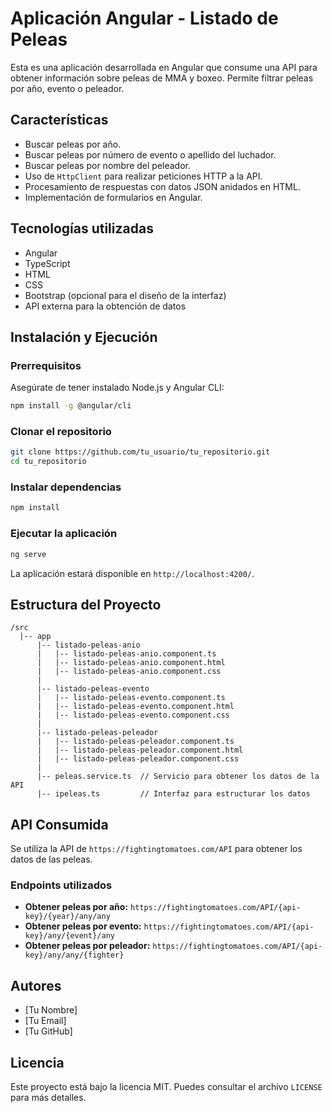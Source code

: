 # Aplicación Angular - Listado de Peleas

Esta es una aplicación desarrollada en Angular que consume una API para obtener información sobre peleas de MMA y boxeo. Permite filtrar peleas por año, evento o peleador.

## Características
- Buscar peleas por año.
- Buscar peleas por número de evento o apellido del luchador.
- Buscar peleas por nombre del peleador.
- Uso de `HttpClient` para realizar peticiones HTTP a la API.
- Procesamiento de respuestas con datos JSON anidados en HTML.
- Implementación de formularios en Angular.

## Tecnologías utilizadas
- Angular
- TypeScript
- HTML
- CSS
- Bootstrap (opcional para el diseño de la interfaz)
- API externa para la obtención de datos

## Instalación y Ejecución
### Prerrequisitos
Asegúrate de tener instalado Node.js y Angular CLI:
```sh
npm install -g @angular/cli
```

### Clonar el repositorio
```sh
git clone https://github.com/tu_usuario/tu_repositorio.git
cd tu_repositorio
```

### Instalar dependencias
```sh
npm install
```

### Ejecutar la aplicación
```sh
ng serve
```
La aplicación estará disponible en `http://localhost:4200/`.

## Estructura del Proyecto
```
/src
  |-- app
      |-- listado-peleas-anio
      |   |-- listado-peleas-anio.component.ts
      |   |-- listado-peleas-anio.component.html
      |   |-- listado-peleas-anio.component.css
      |
      |-- listado-peleas-evento
      |   |-- listado-peleas-evento.component.ts
      |   |-- listado-peleas-evento.component.html
      |   |-- listado-peleas-evento.component.css
      |
      |-- listado-peleas-peleador
      |   |-- listado-peleas-peleador.component.ts
      |   |-- listado-peleas-peleador.component.html
      |   |-- listado-peleas-peleador.component.css
      |
      |-- peleas.service.ts  // Servicio para obtener los datos de la API
      |-- ipeleas.ts         // Interfaz para estructurar los datos
```

## API Consumida
Se utiliza la API de `https://fightingtomatoes.com/API` para obtener los datos de las peleas.

### Endpoints utilizados
- **Obtener peleas por año:** `https://fightingtomatoes.com/API/{api-key}/{year}/any/any`
- **Obtener peleas por evento:** `https://fightingtomatoes.com/API/{api-key}/any/{event}/any`
- **Obtener peleas por peleador:** `https://fightingtomatoes.com/API/{api-key}/any/any/{fighter}`

## Autores
- [Tu Nombre]
- [Tu Email]
- [Tu GitHub]

## Licencia
Este proyecto está bajo la licencia MIT. Puedes consultar el archivo `LICENSE` para más detalles.

